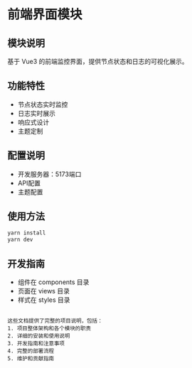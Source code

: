 
# 前端界面模块

## 模块说明
基于 Vue3 的前端监控界面，提供节点状态和日志的可视化展示。

## 功能特性
- 节点状态实时监控
- 日志实时展示
- 响应式设计
- 主题定制

## 配置说明
- 开发服务器：5173端口
- API配置
- 主题配置

## 使用方法
```bash
yarn install
yarn dev
```

## 开发指南
- 组件在 components 目录
- 页面在 views 目录
- 样式在 styles 目录
```

这些文档提供了完整的项目说明，包括：
1. 项目整体架构和各个模块的职责
2. 详细的安装和使用说明
3. 开发指南和注意事项
4. 完整的部署流程
5. 维护和贡献指南

